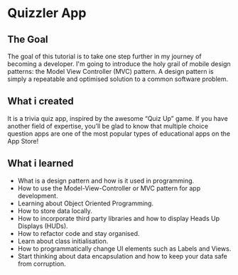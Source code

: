 #  Quizzler App

## The Goal

The goal of this tutorial is to take one step further in my journey of becoming a developer. I'm going to introduce the holy grail of mobile design patterns: the Model View Controller (MVC) pattern. A design pattern is simply a repeatable and optimised solution to a common software problem. 

## What i created

It is a trivia quiz app, inspired by the awesome “Quiz Up” game. If you have another field of expertise, you’ll be glad to know that multiple choice question apps are one of the most popular types of educational apps on the App Store! 

## What i learned

* What is a design pattern and how is it used in programming.
* How to use the Model-View-Controller or MVC pattern for app development.
* Learning about Object Oriented Programming.
* How to store data locally.
* How to incorporate third party libraries and how to display Heads Up Displays (HUDs).
* How to refactor code and stay organised.
* Learn about class initialisation. 
* How to programmatically change UI elements such as Labels and Views.
* Start thinking about data encapsulation and how to keep your data safe from corruption.


